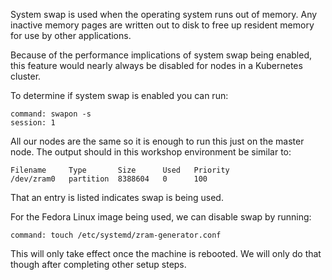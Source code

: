 System swap is used when the operating system runs out of memory. Any inactive
memory pages are written out to disk to free up resident memory for use by
other applications.

Because of the performance implications of system swap being enabled, this
feature would nearly always be disabled for nodes in a Kubernetes cluster.

To determine if system swap is enabled you can run:

```terminal:execute
command: swapon -s
session: 1
```

All our nodes are the same so it is enough to run this just on the master node.
The output should in this workshop environment be similar to:

```
Filename     Type       Size      Used   Priority
/dev/zram0   partition  8388604   0      100
```

That an entry is listed indicates swap is being used.

For the Fedora Linux image being used, we can disable swap by running:

```terminal:execute-all
command: touch /etc/systemd/zram-generator.conf
```

This will only take effect once the machine is rebooted. We will only do that
though after completing other setup steps.
